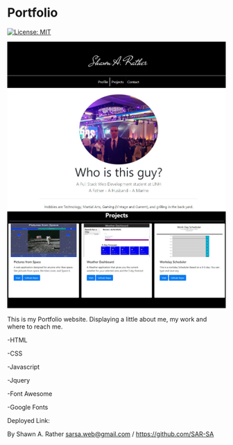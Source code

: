 # Portfolio

[![License: MIT](https://img.shields.io/badge/License-MIT-yellow.svg)](https://opensource.org/licenses/MIT)

![](assets/Portfolio.JPG)
![](assets/Portfolio2.JPG)

This is my Portfolio website. Displaying a little about me, my work and where to reach me.

-HTML

-CSS

-Javascript

-Jquery

-Font Awesome

-Google Fonts

Deployed Link: 

By Shawn A. Rather sarsa.web@gmail.com / https://github.com/SAR-SA

